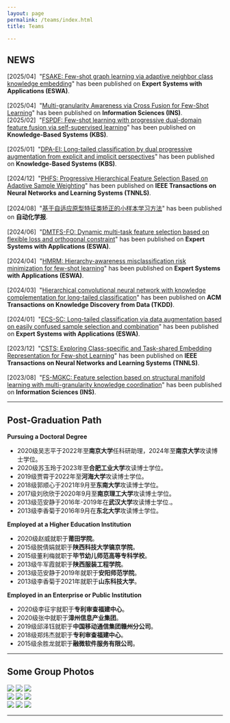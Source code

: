 ```yaml
---
layout: page
permalink: /teams/index.html
title: Teams

---
```


## NEWS
[2025/04]&nbsp;&nbsp;"<u>FSAKE: Few-shot graph learning via adaptive neighbor class knowledge embedding</u>" has been published on <b>Expert Systems with Applications (ESWA)</b>. <br /><br />
[2025/04]&nbsp;&nbsp;"<u>Multi-granularity Awareness via Cross Fusion for Few-Shot Learning</u>" has been published on <b>Information Sciences (INS)</b>. <br />
[2025/02]&nbsp;&nbsp;"<u>FSPDF: Few-shot learning with progressive dual-domain feature fusion via self-supervised learning</u>" has been published on <b>Knowledge-Based Systems (KBS)</b>. <br /><br />
[2025/01]&nbsp;&nbsp;"<u>DPA-EI: Long-tailed classification by dual progressive augmentation from explicit and implicit perspectives</u>" has been published on <b>Knowledge-Based Systems (KBS)</b>. <br /><br />
[2024/12]&nbsp;&nbsp;"<u>PHFS: Progressive Hierarchical Feature Selection Based on Adaptive Sample Weighting</u>" has been published on <b>IEEE Transactions on Neural Networks and Learning Systems (TNNLS)</b>. <br /><br />
[2024/08]&nbsp;&nbsp;"<u>基于自适应原型特征类矫正的小样本学习方法</u>" has been published on <b>自动化学报</b>. <br /><br />
[2024/06]&nbsp;&nbsp;"<u>DMTFS-FO: Dynamic multi-task feature selection based on flexible loss and orthogonal constraint</u>" has been published on <b>Expert Systems with Applications (ESWA)</b>. <br /><br />
[2024/04]&nbsp;&nbsp;"<u>HMRM: Hierarchy-awareness misclassification risk minimization for few-shot learning</u>" has been published on <b>Expert Systems with Applications (ESWA)</b>. <br /><br />
[2024/03]&nbsp;&nbsp;"<u>Hierarchical convolutional neural network with knowledge complementation for long-tailed classification</u>" has been published on <b>ACM Transactions on Knowledge Discovery from Data (TKDD)</b>. <br /><br />[2024/01]&nbsp;&nbsp;"<u>ECS-SC: Long-tailed classification via data augmentation based on easily confused sample selection and combination</u>" has been published on <b>Expert Systems with Applications (ESWA)</b>. <br /><br />
[2023/12]&nbsp;&nbsp;"<u>CSTS: Exploring Class-specific and Task-shared Embedding Representation for Few-shot Learning</u>" has been published on <b>IEEE Transactions on Neural Networks and Learning Systems (TNNLS)</b>. <br /><br />
[2023/08]&nbsp;&nbsp;"<u>FS-MGKC: Feature selection based on structural manifold learning with multi-granularity knowledge coordination</u>" has been published on <b>Information Sciences (INS)</b>. <br />

---

## Post-Graduation Path

**Pursuing a Doctoral Degree**<br>

- 2020级吴志平于2022年至**南京大学**任科研助理，2024年至**南京大学**攻读博士学位。
- 2020级苏玉玲于2023年至**合肥工业大学**攻读博士学位。
- 2019级贾霄于2022年至**河海大学**攻读博士学位。
- 2018级郭顺心于2021年9月至**东南大学**攻读博士学位。
- 2017级刘欣欣于2020年9月至**南京理工大学**攻读博士学位。
- 2013级范安静于2016年-2019年在**武汉大学**攻读博士学位.。
- 2013级李香菊于2016年9月在**东北大学**攻读博士学位。<br>

**Employed at a Higher Education Institution**<br>

- 2020级赵威就职于**莆田学院**。
- 2015级脱倩娟就职于**陕西科技大学镐京学院**。
- 2015级董利梅就职于**毕节幼儿师范高等专科学校**。
- 2013级牛军霞就职于**陕西服装工程学院**。
- 2013级范安静于2019年就职于**安阳师范学院**。
- 2013级李香菊于2021年就职于**山东科技大学**。<br>

**Employed in an Enterprise or Public Institution**<br>

- 2020级李征宇就职于**专利审查福建中心**。
- 2020级张中就职于**漳州信息产业集团**。
- 2019级邱泽钰就职于**中国移动通信集团赣州分公司**。
- 2018级郑炜杰就职于**专利审查福建中心**。
- 2015级余胜龙就职于**融微软件服务有限公司**。<br>

---

## Some Group Photos

<div class="third">
<img src="/images/huiyi1.jpg">
<img src="/images/huiyi3.jpg">
<img src="/images/huiyi2.jpg">
</div>
<div class="third">
<img src="/images/bianji1.jpg">
<img src="/images/bianji2.jpg">
<img src="/images/bianji3.jpg">
</div>
<div class="third">
<img src="/images/lianyungang1.jpg">
<img src="/images/lianyungang2.jpg">
<img src="/images/lianyungang3.jpg">
</div>



---

